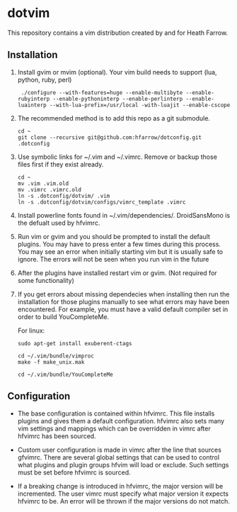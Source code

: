 dotvim
======

This repository contains a vim distribution created by and for Heath Farrow.

Installation
---------------------------
1. Install gvim or mvim (optional). Your vim build needs to support (lua, python, ruby, perl)
    
    ```
     ./configure --with-features=huge --enable-multibyte --enable-rubyinterp --enable-pythoninterp --enable-perlinterp --enable-luainterp --with-lua-prefix=/usr/local -with-luajit --enable-cscope
    ```
2.  The recommended method is to add this repo as a git submodule.

    ```
    cd ~
    git clone --recursive git@github.com:hfarrow/dotconfig.git .dotconfig
    ```

3.  Use symbolic links for ~/.vim and ~/.vimrc. Remove or backup those files first if they exist already.

    ```
    cd ~
    mv .vim .vim.old
    mv .vimrc .vimrc.old
    ln -s .dotconfig/dotvim/ .vim
    ln -s .dotconfig/dotvim/configs/vimrc_template .vimrc
    ```
4. Install powerline fonts found in ~/.vim/dependencies/. DroidSansMono is the defualt used by hfvimrc.

5.  Run vim or gvim and you should be prompted to install the default plugins. You may have to press enter a few times
    during this process. You may see an error when initially starting vim but it is usually safe to ignore.
    The errors will not be seen when you run vim in the future

6.  After the plugins have installed restart vim or gvim. (Not required for some functionality)

7.  If you get errors about missing dependecies when installing then run the installation for those plugins manually
    to see what errors may have been encountered. For example, you must have a valid default compiler set in order
    to build YouCompleteMe.
    
    For linux:
    ```
    sudo apt-get install exuberent-ctags

    cd ~/.vim/bundle/vimproc
    make -f make_unix.mak
    
    cd ~/.vim/bundle/YouCompleteMe
    
    ```

Configuration
---------------------------
* The base configuration is contained within hfvimrc. This file installs plugins and gives them a default
   configuration. hfvimrc also sets many vim settings and mappings which can be overridden in vimrc after hfvimrc has been sourced.

* Custom user configuration is made in vimrc after the line that sources gfvimrc. There are several global settings that
  can be used to control what plugins and plugin groups hfvim will load or exclude. Such settings must be set before
  hfvimrc is sourced.

* If a breaking change is introduced in hfvimrc, the major version will be incremented. The user vimrc must specify what
  major version it expects hfvimrc to be. An error will be thrown if the major versions do not match.
